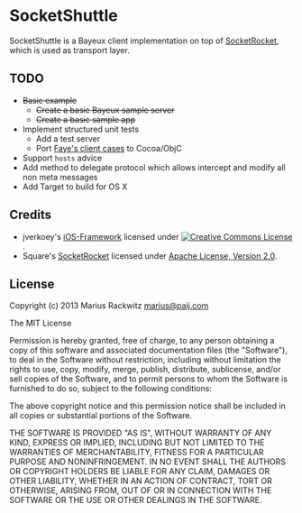 # SocketShuttle

SocketShuttle is a Bayeux client implementation on top of [SocketRocket](https://github.com/square/SocketRocket), which is used as transport layer.


## TODO

* ~~Basic example~~
    * ~~Create a basic Bayeux sample server~~
    * ~~Create a basic sample app~~
* Implement structured unit tests
    * Add a test server
    * Port [Faye's client cases](https://github.com/faye/faye/blob/master/spec/javascript/client_spec.js) to Cocoa/ObjC
* Support ```hosts``` advice
* Add method to delegate protocol which allows intercept and modify all non meta messages
* Add Target to build for OS X


## Credits

* jverkoey's [iOS-Framework](https://github.com/jverkoey/iOS-Framework) licensed under <a rel="license" href="http://creativecommons.org/licenses/by/3.0/"><img alt="Creative Commons License" style="border-width:0" src="http://i.creativecommons.org/l/by/3.0/88x31.png" /></a>.
* Square's [SocketRocket](https://github.com/square/SocketRocket) licensed under [Apache License, Version 2.0](http://www.apache.org/licenses/LICENSE-2.0).


## License

Copyright (c) 2013 Marius Rackwitz <marius@paij.com>

The MIT License

Permission is hereby granted, free of charge, to any person obtaining a copy
of this software and associated documentation files (the "Software"), to deal
in the Software without restriction, including without limitation the rights
to use, copy, modify, merge, publish, distribute, sublicense, and/or sell
copies of the Software, and to permit persons to whom the Software is
furnished to do so, subject to the following conditions:

The above copyright notice and this permission notice shall be included in
all copies or substantial portions of the Software.

THE SOFTWARE IS PROVIDED "AS IS", WITHOUT WARRANTY OF ANY KIND, EXPRESS OR
IMPLIED, INCLUDING BUT NOT LIMITED TO THE WARRANTIES OF MERCHANTABILITY,
FITNESS FOR A PARTICULAR PURPOSE AND NONINFRINGEMENT. IN NO EVENT SHALL THE
AUTHORS OR COPYRIGHT HOLDERS BE LIABLE FOR ANY CLAIM, DAMAGES OR OTHER
LIABILITY, WHETHER IN AN ACTION OF CONTRACT, TORT OR OTHERWISE, ARISING FROM,
OUT OF OR IN CONNECTION WITH THE SOFTWARE OR THE USE OR OTHER DEALINGS IN
THE SOFTWARE.

